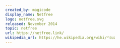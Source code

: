 ```yaml
---
created_by: magicode
display_name: Netfree
logo: netfree.svg
released: November 2014
topic: netfree
url: https://netfree.link/
wikipedia_url: https://he.wikipedia.org/wiki/נטפרי
---
```

